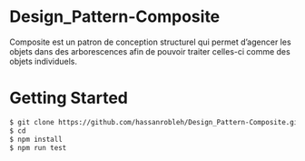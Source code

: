 # Design_Pattern-Composite

Composite est un patron de conception structurel qui permet
d’agencer les objets dans des arborescences afin de pouvoir
traiter celles-ci comme des objets individuels.

# Getting Started

```bash
$ git clone https://github.com/hassanrobleh/Design_Pattern-Composite.git
$ cd 
$ npm install
$ npm run test
```
